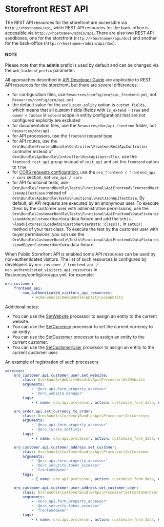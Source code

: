 <a id="web-api-storefront"></a>

# Storefront REST API

The REST API resources for the storefront are accessible via `http://<hostname>/api`, while REST API resources for the back-office is accessible via `http://<hostname>/admin/api`. There are also two REST API sandboxes, one for the storefront (`http://<hostname>/api/doc`) and another
for the back-office (`http://<hostname>/admin/api/doc`).

#### NOTE
Please note that the **admin** prefix is used by default and can be changed via the `web_backend_prefix` parameter.

All approaches described in [API Developer Guide](index.md#web-api) are applicable to REST API resources for the storefront, but there are several differences:

- for configuration files, use `Resources/config/oro/api_frontend.yml`, not `Resources/config/oro/api.yml`
- the default value for the `exclusion_policy` option is `custom_fields`, which means that all custom fields (fields with `is_extend` = `true` and `owner` = `Custom` in `extend` scope in entity configuration) that are not configured explicitly are excluded
- for documentation files, use the `Resources/doc/api_frontend` folder, not `Resources/doc/api`
- for API processors, use the `frontend` request type
- for API routes, use the `Oro\Bundle\FrontendBundle\Controller\FrontendRestApiController` controller instead of `Oro\Bundle\ApiBundle\Controller\RestApiController`, use the `frontend_rest_api` group instead of `rest_api` and set the `frontend` option to `true`
- for [CORS requests configuration](cors.md#api-cors-config), use the `oro_frontend / frontend_api / cors` section, not `oro_api / cors`
- for API functional tests, use `Oro\Bundle\FrontendBundle\Tests\Functional\ApiFrontend\FrontendRestJsonApiTestCase` instead of
  `Oro\Bundle\ApiBundle\Tests\Functional\RestJsonApiTestCase`. By default, all API requests are executed by an anonymous user. To execute them by the customer user with administrative permissions, use the  `Oro\Bundle\CustomerBundle\Tests\Functional\ApiFrontend\DataFixtures\LoadAdminCustomerUserData` data fixture and add the `$this->loadFixtures([LoadAdminCustomerUserData::class]);` in `setUp()` method of your test class. To execute the test by the customer user with buyer permissions, you can use the `Oro\Bundle\CustomerBundle\Tests\Functional\ApiFrontend\DataFixtures\LoadBuyerCustomerUserData` data fixture.

When Public Storefront API is enabled some API resources can be used by non-authenticated visitors. The list of such resources is configured by developers by `oro_customer / frontend_api / non_authenticated_visitors_api_resources` in Resources/config/oro/app.yml, for example:

```yaml
oro_customer:
    frontend_api:
        non_authenticated_visitors_api_resources:
            - Acme\Bundle\DemoBundle\Entity\SomeEntity
```

Additional notes:

- You can use the <a href="https://github.com/oroinc/customer-portal/blob/master/src/Oro/Bundle/WebsiteBundle/Api/Processor/SetWebsite.php" target="_blank">SetWebsite</a> processor to assign an entity to the current website.
- You can use the <a href="https://github.com/oroinc/platform/blob/master/src/Oro/Bundle/CurrencyBundle/Api/Processor/SetCurrency.php" target="_blank">SetCurrency</a> processor to set the current currency to an entity.
- You can use the <a href="https://github.com/oroinc/customer-portal/blob/master/src/Oro/Bundle/CustomerBundle/Api/Processor/SetCustomer.php" target="_blank">SetCustomer</a> processor to assign an entity to the current customer.
- You can use the <a href="https://github.com/oroinc/customer-portal/blob/master/src/Oro/Bundle/CustomerBundle/Api/Processor/SetCustomerUser.php" target="_blank">SetCustomerUser</a> processor to assign an entity to the current customer user.

An example of registration of such processors:

```yaml
services:
    oro_customer.api.customer_user.set_website:
        class: Oro\Bundle\WebsiteBundle\Api\Processor\SetWebsite
        arguments:
            - '@oro_api.form_property_accessor'
            - '@oro_website.manager'
        tags:
            - { name: oro.api.processor, action: customize_form_data, event: pre_validate, requestType: frontend, parentAction: create, class: Oro\Bundle\CustomerBundle\Entity\CustomerUser, priority: 20 }

    oro_order.api.set_currency_to_order:
        class: Oro\Bundle\CurrencyBundle\Api\Processor\SetCurrency
        arguments:
            - '@oro_api.form_property_accessor'
            - '@oro_locale.settings'
        tags:
            - { name: oro.api.processor, action: customize_form_data, event: pre_validate, requestType: frontend, parentAction: create, class: Oro\Bundle\OrderBundle\Entity\Order, priority: 15 }

    oro_customer.api.customer_address.set_customer:
        class: Oro\Bundle\CustomerBundle\Api\Processor\SetCustomer
        arguments:
            - '@oro_api.form_property_accessor'
            - '@oro_security.token_accessor'
            - 'frontendOwner'
        tags:
            - { name: oro.api.processor, action: customize_form_data, event: pre_validate, requestType: frontend, parentAction: create, class: Oro\Bundle\CustomerBundle\Entity\CustomerAddress, priority: 10 }

    oro_customer.api.customer_user_address.set_customer_user:
        class: Oro\Bundle\CustomerBundle\Api\Processor\SetCustomerUser
        arguments:
            - '@oro_api.form_property_accessor'
            - '@oro_security.token_accessor'
            - 'frontendOwner'
        tags:
            - { name: oro.api.processor, action: customize_form_data, event: pre_validate, requestType: frontend, parentAction: create, class: Oro\Bundle\CustomerBundle\Entity\CustomerUserAddress, priority: 10 }
```

<!-- Frontend -->
